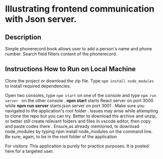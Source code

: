 # Illustrating frontend communication with Json server.

## Description
Simple phonerecord book allows user to add a person's name and phone number. Search field filters content of the phonerecord.

## Instructions How to Run on Local Machine

Clone the project or download the zip file.  Type `npm install node_modules` to install required dependencies.

 Open two consoles, type `npm start` on one of the console and type `npm run server ` on the other console  .
 **npm start** starts  React server on port 3000  while  **npm run server** starts json server on port 3001 .
 Make sure you navigated to the application's root folder  .
 Issues may arise while attempting to clone the repo but you can try.
 Better to download the archive and unzip, or better still create relevant folders and files in vscode editor, then copy and paste codes there  .
 Ensure,as already mentioned, to download node_modules by typing npm install node_modules on the command line.
 Be sure, again, to be in the root folder of the application

 For visitors:
 This application is purely for practice purposes. It is posted here for  a targeted user.
 


